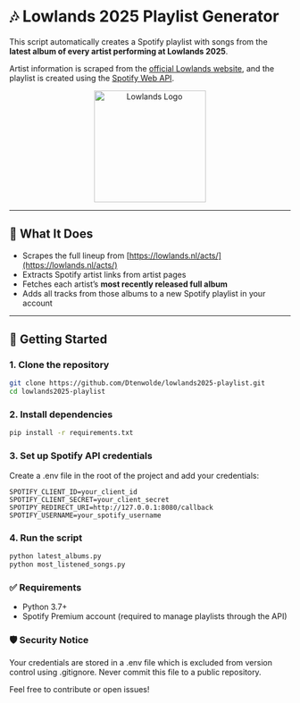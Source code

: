 # 🎶 Lowlands 2025 Playlist Generator

This script automatically creates a Spotify playlist with songs from the **latest album of every artist performing at Lowlands 2025**.

Artist information is scraped from the [official Lowlands website](https://lowlands.nl/acts/), and the playlist is created using the [Spotify Web API](https://developer.spotify.com/documentation/web-api/).

<p align="center">
  <img src="https://lowlands.nl/media/images/LL25_facebook_HeaderEventPage-192.2e16d0ba.fill-1200x628.jpg" alt="Lowlands Logo" width="200"/>
</p>

---

## 🧠 What It Does

- Scrapes the full lineup from [https://lowlands.nl/acts/](https://lowlands.nl/acts/)
- Extracts Spotify artist links from artist pages
- Fetches each artist’s **most recently released full album**
- Adds all tracks from those albums to a new Spotify playlist in your account

---

## 🚀 Getting Started

### 1. Clone the repository

```bash
git clone https://github.com/Dtenwolde/lowlands2025-playlist.git
cd lowlands2025-playlist
```

### 2. Install dependencies
```bash 
pip install -r requirements.txt
```

### 3. Set up Spotify API credentials
Create a .env file in the root of the project and add your credentials:
```
SPOTIFY_CLIENT_ID=your_client_id
SPOTIFY_CLIENT_SECRET=your_client_secret
SPOTIPY_REDIRECT_URI=http://127.0.0.1:8080/callback
SPOTIFY_USERNAME=your_spotify_username
```

### 4. Run the script
```bash
python latest_albums.py
python most_listened_songs.py
```

### ✅ Requirements
* Python 3.7+
* Spotify Premium account (required to manage playlists through the API)

### 🛡 Security Notice
Your credentials are stored in a .env file which is excluded from version control using .gitignore. Never commit this file to a public repository.


Feel free to contribute or open issues!